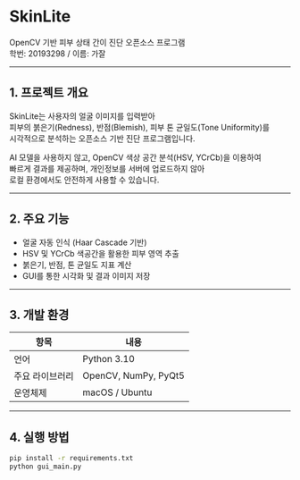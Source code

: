 # SkinLite  
OpenCV 기반 피부 상태 간이 진단 오픈소스 프로그램  
학번: 20193298 / 이름: 가잘  

---

## 1. 프로젝트 개요  
SkinLite는 사용자의 얼굴 이미지를 입력받아  
피부의 붉은기(Redness), 반점(Blemish), 피부 톤 균일도(Tone Uniformity)를  
시각적으로 분석하는 오픈소스 기반 진단 프로그램입니다.  

AI 모델을 사용하지 않고, OpenCV 색상 공간 분석(HSV, YCrCb)을 이용하여  
빠르게 결과를 제공하며, 개인정보를 서버에 업로드하지 않아  
로컬 환경에서도 안전하게 사용할 수 있습니다.

---

## 2. 주요 기능  
- 얼굴 자동 인식 (Haar Cascade 기반)  
- HSV 및 YCrCb 색공간을 활용한 피부 영역 추출  
- 붉은기, 반점, 톤 균일도 지표 계산  
- GUI를 통한 시각화 및 결과 이미지 저장  

---

## 3. 개발 환경  
| 항목 | 내용 |
|------|------|
| 언어 | Python 3.10 |
| 주요 라이브러리 | OpenCV, NumPy, PyQt5 |
| 운영체제 | macOS / Ubuntu |

---

## 4. 실행 방법  
```bash
pip install -r requirements.txt  
python gui_main.py
